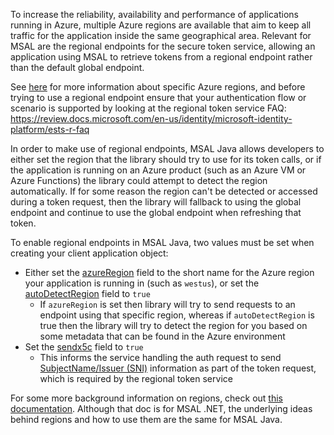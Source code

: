 To increase the reliability, availability and performance of applications running in Azure, multiple Azure regions are available that aim to keep all traffic for the application inside the same geographical area. Relevant for MSAL are the regional endpoints for the secure token service, allowing an application using MSAL to retrieve tokens from a regional endpoint rather than the default global endpoint. 

See [here](https://azure.microsoft.com/en-ca/global-infrastructure/geographies/#geographies) for more information about specific Azure regions, and before trying to use a regional endpoint ensure that your authentication flow or scenario is supported by looking at the regional token service FAQ: https://review.docs.microsoft.com/en-us/identity/microsoft-identity-platform/ests-r-faq

In order to make use of regional endpoints, MSAL Java allows developers to either set the region that the library should try to use for its token calls, or if the application is running on an Azure product (such as an Azure VM or Azure Functions) the library could attempt to detect the region automatically. If for some reason the region can't be detected or accessed during a token request, then the library will fallback to using the global endpoint and continue to use the global endpoint when refreshing that token.

To enable regional endpoints in MSAL Java, two values must be set when creating your client application object:
* Either set the [azureRegion](https://github.com/AzureAD/microsoft-authentication-library-for-java/blob/62927a1f32cfeceaba1afb1bdf982d05d6446823/src/main/java/com/microsoft/aad/msal4j/AbstractClientApplicationBase.java#L103) field to the short name for the Azure region your application is running in (such as `westus`), or set the [autoDetectRegion](https://github.com/AzureAD/microsoft-authentication-library-for-java/blob/62927a1f32cfeceaba1afb1bdf982d05d6446823/src/main/java/com/microsoft/aad/msal4j/AbstractClientApplicationBase.java#L99) field to `true`
  * If `azureRegion` is set then library will try to send requests to an endpoint using that specific region, whereas if `autoDetectRegion` is true then the library will try to detect the region for you based on some metadata that can be found in the Azure environment
* Set the [sendx5c](https://github.com/AzureAD/microsoft-authentication-library-for-java/blob/dev/src/main/java/com/microsoft/aad/msal4j/ConfidentialClientApplication.java#L41) field to `true`
  * This informs the service handling the auth request to send [SubjectName/Issuer (SNI)](https://github.com/AzureAD/microsoft-authentication-library-for-java/issues/219) information as part of the token request, which is required by the regional token service

For some more background information on regions, check out [this documentation](https://review.docs.microsoft.com/en-us/identity/microsoft-identity-platform/msal-net-regional-adoption?branch=main). Although that doc is for MSAL .NET, the underlying ideas behind regions and how to use them are the same for MSAL Java.